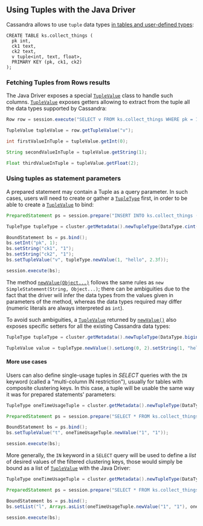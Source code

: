 ## Using Tuples with the Java Driver

Cassandra allows to use `tuple` data types [in tables and user-defined types](https://docs.datastax.com/en/cql/3.1/cql/cql_reference/tupleType.html):

```
CREATE TABLE ks.collect_things (
  pk int,
  ck1 text,
  ck2 text,
  v tuple<int, text, float>,
  PRIMARY KEY (pk, ck1, ck2)
);
```

### Fetching Tuples from Rows results

The Java Driver exposes a special [`TupleValue`][TupleValue] class to handle such columns. 
[`TupleValue`][TupleValue] exposes getters allowing to extract from the tuple all the data types 
supported by Cassandra:

```java
Row row = session.execute("SELECT v FROM ks.collect_things WHERE pk = 1").one();

TupleValue tupleValue = row.getTupleValue("v");

int firstValueInTuple = tupleValue.getInt(0);

String secondValueInTuple = tupleValue.getString(1);

Float thirdValueInTuple = tupleValue.getFloat(2);
```

### Using tuples as statement parameters

A prepared statement may contain a Tuple as a query parameter. In such cases, users 
will need to create or gather a [`TupleType`][TupleType] first, in order to be able to create a [`TupleValue`][TupleValue] 
to bind:

```java
PreparedStatement ps = session.prepare("INSERT INTO ks.collect_things (pk, ck1, ck2, v) VALUES (:pk, :ck1, :ck2, :v)");

TupleType tupleType = cluster.getMetadata().newTupleType(DataType.cint(), DataType.text(), DataType.cfloat());

BoundStatement bs = ps.bind();
bs.setInt("pk", 1);
bs.setString("ck1", "1");
bs.setString("ck2", "1");
bs.setTupleValue("v", tupleType.newValue(1, "hello", 2.3f));

session.execute(bs);
```

The method [`newValue(Object...)`][newValueVararg] follows the same rules as `new SimpleStatement(String, Object...)`;
there can be ambiguities due to the fact that the driver will infer the data types from the values
given in parameters of the method, whereas the data types required may differ (numeric 
literals are always interpreted as `int`).

To avoid such ambiguities, a [`TupleValue`][TupleValue] returned by [`newValue()`][newValue] also exposes specific 
setters for all the existing Cassandra data types:

```java
TupleType tupleType = cluster.getMetadata().newTupleType(DataType.bigint(), DataType.text(), DataType.cfloat());

TupleValue value = tupleType.newValue().setLong(0, 2).setString(1, "hello").setDouble(2, 2.3f);
```

#### More use cases

Users can also define single-usage tuples in _SELECT_ queries with the `IN` keyword 
(called a "multi-column IN restriction"), usually for tables with composite clustering 
keys. In this case, a tuple will be usable the same way it was for prepared statements' parameters:

```java
TupleType oneTimeUsageTuple = cluster.getMetadata().newTupleType(DataType.text(), DataType.text());

PreparedStatement ps = session.prepare("SELECT * FROM ks.collect_things WHERE pk = 1 and (ck1, ck2) IN (:t)");

BoundStatement bs = ps.bind();
bs.setTupleValue("t", oneTimeUsageTuple.newValue("1", "1"));

session.execute(bs);
```

More generally, the `IN` keyword in a `SELECT` query will be used to define a *list* of 
desired values of the filtered clustering keys, those would simply be bound as a list of 
[`TupleValue`][TupleValue] with the Java Driver:

```java
TupleType oneTimeUsageTuple = cluster.getMetadata().newTupleType(DataType.text(), DataType.text());

PreparedStatement ps = session.prepare("SELECT * FROM ks.collect_things WHERE pk = 1 AND (ck1, ck2) IN :l");

BoundStatement bs = ps.bind();
bs.setList("l", Arrays.asList(oneTimeUsageTuple.newValue("1", "1"), oneTimeUsageTuple.newValue("1", "2"), oneTimeUsageTuple.newValue("2", "1")));

session.execute(bs);
```

[TupleType]: http://docs.datastax.com/en/drivers/java/3.3/com/datastax/driver/core/TupleType.html
[TupleValue]: http://docs.datastax.com/en/drivers/java/3.3/com/datastax/driver/core/TupleValue.html
[newValueVararg]: http://docs.datastax.com/en/drivers/java/3.3/com/datastax/driver/core/TupleType.html#newValue-java.lang.Object...-
[newValue]: http://docs.datastax.com/en/drivers/java/3.3/com/datastax/driver/core/TupleType.html#newValue--
